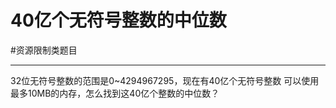 # 40亿个无符号整数的中位数



#资源限制类题目 

---


32位无符号整数的范围是0~4294967295，现在有40亿个无符号整数
可以使用最多10MB的内存，怎么找到这40亿个整数的中位数？

